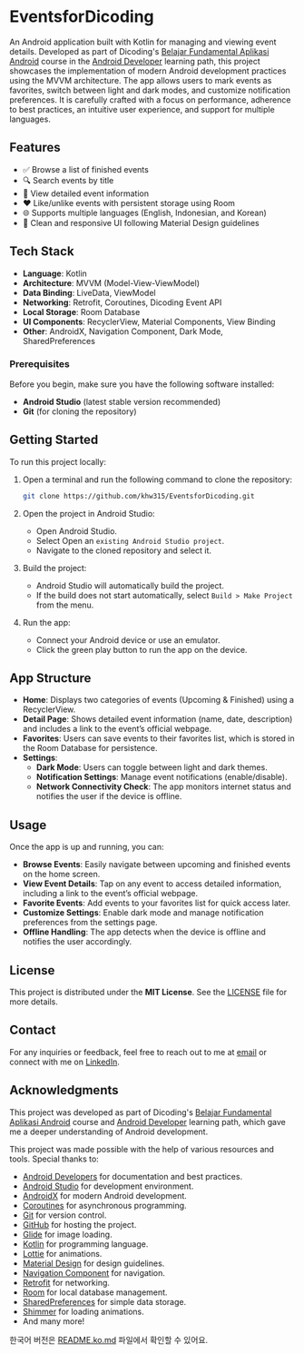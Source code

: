 # EventsforDicoding

An Android application built with Kotlin for managing and viewing event details. Developed as part of Dicoding's [Belajar Fundamental Aplikasi Android](https://www.dicoding.com/academies/14-belajar-fundamental-aplikasi-android) course in the [Android Developer](https://www.dicoding.com/learningpaths/7) learning path, this project showcases the implementation of modern Android development practices using the MVVM architecture. The app allows users to mark events as favorites, switch between light and dark modes, and customize notification preferences. It is carefully crafted with a focus on performance, adherence to best practices, an intuitive user experience, and support for multiple languages.

## Features

- ✅ Browse a list of finished events  
- 🔍 Search events by title  
- 📄 View detailed event information  
- ❤️ Like/unlike events with persistent storage using Room  
- 🌐 Supports multiple languages (English, Indonesian, and Korean)  
- 🧼 Clean and responsive UI following Material Design guidelines  

## Tech Stack

- **Language**: Kotlin
- **Architecture**: MVVM (Model-View-ViewModel)
- **Data Binding**: LiveData, ViewModel
- **Networking**: Retrofit, Coroutines, Dicoding Event API
- **Local Storage**: Room Database
- **UI Components**: RecyclerView, Material Components, View Binding
- **Other**: AndroidX, Navigation Component, Dark Mode, SharedPreferences

### Prerequisites

Before you begin, make sure you have the following software installed:

- **Android Studio** (latest stable version recommended)
- **Git** (for cloning the repository)

## Getting Started

To run this project locally:

1. Open a terminal and run the following command to clone the repository:

    ```bash
    git clone https://github.com/khw315/EventsforDicoding.git
    ```

2. Open the project in Android Studio:
    - Open Android Studio.
    - Select Open an `existing Android Studio project`.
    - Navigate to the cloned repository and select it.

3. Build the project:
    - Android Studio will automatically build the project.
    - If the build does not start automatically, select `Build > Make Project` from the menu.

4. Run the app:
    - Connect your Android device or use an emulator.
    - Click the green play button to run the app on the device.

## App Structure

- **Home**: Displays two categories of events (Upcoming & Finished) using a RecyclerView.
- **Detail Page**: Shows detailed event information (name, date, description) and includes a link to the event’s official webpage.
- **Favorites**: Users can save events to their favorites list, which is stored in the Room Database for persistence.
- **Settings**:
  - **Dark Mode**: Users can toggle between light and dark themes.
  - **Notification Settings**: Manage event notifications (enable/disable).
  - **Network Connectivity Check**: The app monitors internet status and notifies the user if the device is offline.

## Usage

Once the app is up and running, you can:

- **Browse Events**: Easily navigate between upcoming and finished events on the home screen.
- **View Event Details**: Tap on any event to access detailed information, including a link to the event’s official webpage.
- **Favorite Events**: Add events to your favorites list for quick access later.
- **Customize Settings**: Enable dark mode and manage notification preferences from the settings page.
- **Offline Handling**: The app detects when the device is offline and notifies the user accordingly.

## License

This project is distributed under the **MIT License**. See the [LICENSE](./LICENSE) file for more details.

## Contact

For any inquiries or feedback, feel free to reach out to me at [email](mailto:contact@alfaisal.my.id) or connect with me on [LinkedIn](https://www.linkedin.com/in/fafr/).

## Acknowledgments

This project was developed as part of Dicoding's [Belajar Fundamental Aplikasi Android](https://www.dicoding.com/academies/14-belajar-fundamental-aplikasi-android) course and [Android Developer](https://www.dicoding.com/learningpaths/7) learning path, which gave me a deeper understanding of Android development.

This project was made possible with the help of various resources and tools. Special thanks to:

- [Android Developers](https://developer.android.com/) for documentation and best practices.
- [Android Studio](https://developer.android.com/studio) for development environment.
- [AndroidX](https://developer.android.com/jetpack/androidx) for modern Android development.
- [Coroutines](https://kotlinlang.org/docs/coroutines-overview.html) for asynchronous programming.
- [Git](https://git-scm.com/) for version control.
- [GitHub](https://github.com/) for hosting the project.
- [Glide](https://github.com/bumptech/glide) for image loading.
- [Kotlin](https://kotlinlang.org/) for programming language.
- [Lottie](https://airbnb.io/lottie/#/) for animations.
- [Material Design](https://material.io/) for design guidelines.
- [Navigation Component](https://developer.android.com/guide/navigation) for navigation.
- [Retrofit](https://square.github.io/retrofit/) for networking.
- [Room](https://developer.android.com/training/data-storage/room) for local database management.
- [SharedPreferences](https://developer.android.com/training/data-storage/shared-preferences) for simple data storage.
- [Shimmer](https://github.com/facebookarchive/shimmer-android) for loading animations.
- And many more!

한국어 버전은 [README.ko.md](README.ko.md) 파일에서 확인할 수 있어요.
